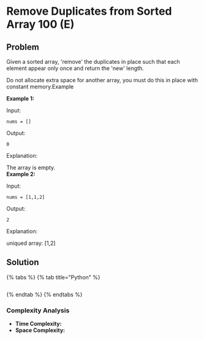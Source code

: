 # Remove Duplicates from Sorted Array 100 \(E\)

## Problem

Given a sorted array, 'remove' the duplicates in place such that each element appear only once and return the 'new' length.

Do not allocate extra space for another array, you must do this in place with constant memory.Example

**Example 1:**

Input:

```text
nums = []
```

Output:

```text
0
```

Explanation:

The array is empty.  
**Example 2:**

Input:

```text
nums = [1,1,2]
```

Output:

```text
2
```

Explanation:

uniqued array: \[1,2\]

## Solution 

{% tabs %}
{% tab title="Python" %}
```python

```
{% endtab %}
{% endtabs %}

### Complexity Analysis

* **Time Complexity:**
* **Space Complexity:**

